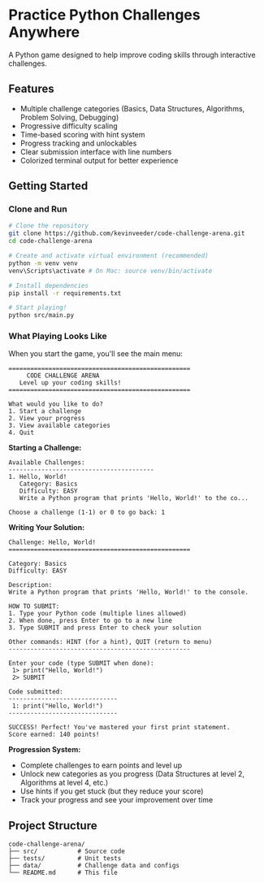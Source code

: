 # Practice Python Challenges Anywhere

A Python game designed to help improve coding skills through interactive challenges.

## Features

- Multiple challenge categories (Basics, Data Structures, Algorithms, Problem Solving, Debugging)
- Progressive difficulty scaling
- Time-based scoring with hint system
- Progress tracking and unlockables
- Clear submission interface with line numbers
- Colorized terminal output for better experience

## Getting Started

### Clone and Run

```bash
# Clone the repository
git clone https://github.com/kevinveeder/code-challenge-arena.git
cd code-challenge-arena

# Create and activate virtual environment (recommended)
python -m venv venv
venv\Scripts\activate # On Mac: source venv/bin/activate

# Install dependencies
pip install -r requirements.txt

# Start playing!
python src/main.py
```

### What Playing Looks Like

When you start the game, you'll see the main menu:

```
==================================================
     CODE CHALLENGE ARENA
   Level up your coding skills!
==================================================

What would you like to do?
1. Start a challenge
2. View your progress
3. View available categories
4. Quit
```

**Starting a Challenge:**
```
Available Challenges:
----------------------------------------
1. Hello, World!
   Category: Basics
   Difficulty: EASY
   Write a Python program that prints 'Hello, World!' to the co...

Choose a challenge (1-1) or 0 to go back: 1
```

**Writing Your Solution:**
```
Challenge: Hello, World!
==================================================

Category: Basics
Difficulty: EASY

Description:
Write a Python program that prints 'Hello, World!' to the console.

HOW TO SUBMIT:
1. Type your Python code (multiple lines allowed)
2. When done, press Enter to go to a new line
3. Type SUBMIT and press Enter to check your solution

Other commands: HINT (for a hint), QUIT (return to menu)
--------------------------------------------------

Enter your code (type SUBMIT when done):
 1> print("Hello, World!")
 2> SUBMIT

Code submitted:
------------------------------
 1: print("Hello, World!")
------------------------------

SUCCESS! Perfect! You've mastered your first print statement.
Score earned: 140 points!
```

**Progression System:**
- Complete challenges to earn points and level up
- Unlock new categories as you progress (Data Structures at level 2, Algorithms at level 4, etc.)
- Use hints if you get stuck (but they reduce your score)
- Track your progress and see your improvement over time

## Project Structure

```
code-challenge-arena/
├── src/           # Source code
├── tests/         # Unit tests
├── data/          # Challenge data and configs
└── README.md      # This file
```
